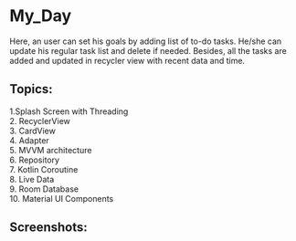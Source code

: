 # My_Day


Here, an user can set his goals by adding list of to-do tasks.
He/she can update his regular task list and delete if needed.
Besides, all the tasks are added and updated in recycler view with recent data and time.


## Topics:
1.Splash Screen with Threading  
2. RecyclerView  
3. CardView  
4. Adapter  
5. MVVM architecture  
6. Repository   
7. Kotlin Coroutine  
8. Live Data  
9. Room Database  
10. Material UI Components

## Screenshots:
